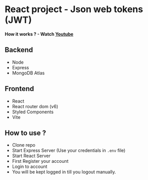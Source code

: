 # React project - Json web tokens (JWT)

**How it works ? - Watch [Youtube](https://youtu.be/Ap2BujFyt50)**

## Backend

- Node
- Express
- MongoDB Atlas

## Frontend

- React
- React router dom (v6)
- Styled Components
- Vite

## How to use ?

- Clone repo
- Start Express Server (Use your credentials in `.env` file)
- Start React Server
- First Register your account
- Login to account
- You will be kept logged in till you logout manually.
